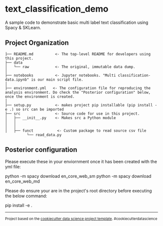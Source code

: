 text_classification_demo
==============================

 A sample code to demonstrate basic multi label text classification using Spacy & SKLearn.

Project Organization
------------


    ├── README.md          <- The top-level README for developers using this project.
    ├── data
    │   └── raw            <- The original, immutable data dump.
    │
    ├── notebooks          <- Jupyter notebooks. "Multi classification-data.ipynb" is our main script file. 
    │
    ├── environment.yml   <- The configuration file for reproducing the analysis environment. Do check the "Posterior configuration" below, once the environment is created.
    │
    ├── setup.py           <- makes project pip installable (pip install -e .) so src can be imported
    ├── src                <- Source code for use in this project.
    │   ├── __init__.py    <- Makes src a Python module
    │   │
    │   │
    │   ├── funct           <- Custom package to read source csv file
    	      └── read_data.py


Posterior configuration
-----------------------

Please execute these in your enviornment once it has been created with the yml file:

python -m spacy download en_core_web_sm
python -m spacy download en_core_web_md


Please do ensure your are in the project's root directory before executing the below command:

pip install -e .

--------

<p><small>Project based on the <a target="_blank" href="https://drivendata.github.io/cookiecutter-data-science/">cookiecutter data science project template</a>. #cookiecutterdatascience</small></p>
